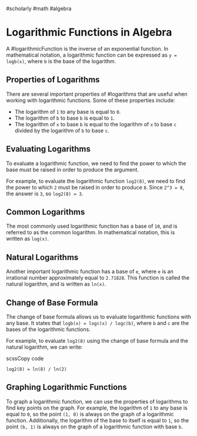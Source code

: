 #scholarly #math #algebra

# Logarithmic Functions in Algebra

A #logarithmicFunction is the inverse of an exponential function. In mathematical notation, a logarithmic function can be expressed as `y = logb(x)`, where `b` is the base of the logarithm.

## Properties of Logarithms

There are several important properties of #logarithms that are useful when working with logarithmic functions. Some of these properties include:

-   The logarithm of `1` to any base is equal to `0`.
-   The logarithm of `b` to base `b` is equal to `1`.
-   The logarithm of `x` to base `b` is equal to the logarithm of `x` to base `c` divided by the logarithm of `b` to base `c`.

## Evaluating Logarithms

To evaluate a logarithmic function, we need to find the power to which the base must be raised in order to produce the argument.

For example, to evaluate the logarithmic function `log2(8)`, we need to find the power to which `2` must be raised in order to produce `8`. Since `2^3 = 8`, the answer is `3`, so `log2(8) = 3`.

## Common Logarithms

The most commonly used logarithmic function has a base of `10`, and is referred to as the common logarithm. In mathematical notation, this is written as `log(x)`.

## Natural Logarithms

Another important logarithmic function has a base of `e`, where `e` is an irrational number approximately equal to `2.71828`. This function is called the natural logarithm, and is written as `ln(x)`.

## Change of Base Formula

The change of base formula allows us to evaluate logarithmic functions with any base. It states that `logb(x) = logc(x) / logc(b)`, where `b` and `c` are the bases of the logarithmic functions.

For example, to evaluate `log2(8)` using the change of base formula and the natural logarithm, we can write:

scssCopy code

`log2(8) = ln(8) / ln(2)`

## Graphing Logarithmic Functions

To graph a logarithmic function, we can use the properties of logarithms to find key points on the graph. For example, the logarithm of `1` to any base is equal to `0`, so the point `(1, 0)` is always on the graph of a logarithmic function. Additionally, the logarithm of the base to itself is equal to `1`, so the point `(b, 1)` is always on the graph of a logarithmic function with base `b`.